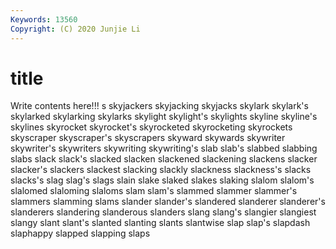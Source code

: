 ```yaml
---
Keywords: 13560
Copyright: (C) 2020 Junjie Li
---
```


# title

Write contents here!!!
s 
skyjackers 
skyjacking 
skyjacks 
skylark 
skylark's 
skylarked 
skylarking
skylarks 
skylight 
skylight's 
skylights 
skyline 
skyline's 
skylines 
skyrocket 
skyrocket's 
skyrocketed
skyrocketing 
skyrockets 
skyscraper 
skyscraper's 
skyscrapers 
skyward 
skywards 
skywriter 
skywriter's 
skywriters
skywriting 
skywriting's 
slab 
slab's 
slabbed 
slabbing 
slabs 
slack 
slack's 
slacked
slacken 
slackened 
slackening 
slackens 
slacker 
slacker's 
slackers 
slackest 
slacking 
slackly
slackness 
slackness's 
slacks 
slacks's 
slag 
slag's 
slags 
slain 
slake 
slaked
slakes 
slaking 
slalom 
slalom's 
slalomed 
slaloming 
slaloms 
slam 
slam's 
slammed
slammer 
slammer's 
slammers 
slamming 
slams 
slander 
slander's 
slandered 
slanderer 
slanderer's
slanderers 
slandering 
slanderous 
slanders 
slang 
slang's 
slangier 
slangiest 
slangy 
slant
slant's 
slanted 
slanting 
slants 
slantwise 
slap 
slap's 
slapdash 
slaphappy 
slapped
slapping 
slaps 
